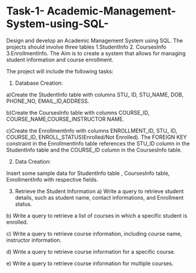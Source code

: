 # Task-1- Academic-Management-System-using-SQL-
Design and develop an Academic Management System using SQL. The projects should involve three tables
1.StudentInfo 
2. CoursesInfo 
3.EnrollmentInfo. 
The Aim is to create a system that allows for managing student information and course enrollment.

The project will include the following tasks:

 1. Database Creation:
    
 a)Create the StudentInfo table with columns STU_ ID, STU_NAME, DOB, PHONE_NO,
EMAIL_ID,ADDRESS.

 b)Create the CoursesInfo table with columns COURSE_ID,
COURSE_NAME,COURSE_INSTRUCTOR NAME.

 c)Create the EnrollmentInfo with columns ENROLLMENT_ID, STU_ ID, COURSE_ID,
ENROLL_STATUS(Enrolled/Not Enrolled). The FOREIGN KEY constraint in the EnrollmentInfo
table references the STU_ID column in the StudentInfo table and the COURSE_ID column in the
CoursesInfo table.

 2. Data Creation:

 Insert some sample data for StudentInfo table , CoursesInfo table, EnrollmentInfo with
respective fields.

3) Retrieve the Student Information
   a) Write a query to retrieve student details, such as student name, contact informations, and
Enrollment status.

  b) Write a query to retrieve a list of courses in which a specific student is enrolled.
 
  c) Write a query to retrieve course information, including course name, instructor information.
 
  d) Write a query to retrieve course information for a specific course.
 
  e) Write a query to retrieve course information for multiple courses.
